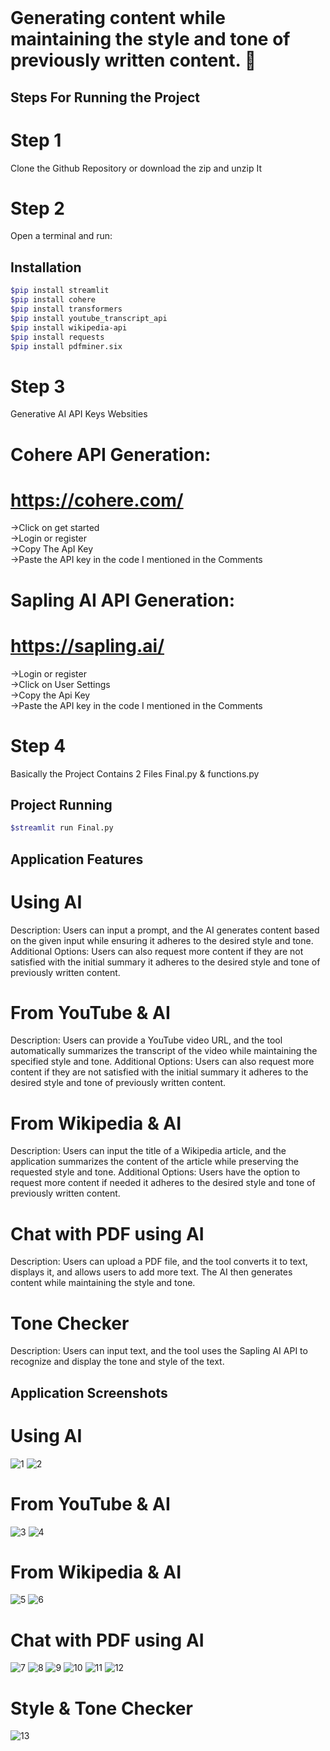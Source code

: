 <br>

# Generating content while maintaining the style and tone of previously written content. 👋
## Steps For Running the Project

# Step 1
Clone the Github Repository or download the zip and unzip It
<br>
# Step 2 
Open a terminal and run:
## Installation
```bash
$pip install streamlit 
$pip install cohere
$pip install transformers
$pip install youtube_transcript_api
$pip install wikipedia-api
$pip install requests
$pip install pdfminer.six
```
# Step 3
Generative AI API Keys Websities
# Cohere API Generation:
# https://cohere.com/
->Click on get started
<br>
->Login or register
<br>
->Copy The ApI Key
<br>
->Paste the API key in the code I mentioned in the Comments
# Sapling AI API Generation:
# https://sapling.ai/
->Login or register
<br>
->Click on User Settings
<br>
->Copy the Api Key
<br>
->Paste the API key in the code I mentioned in the Comments

# Step 4
Basically the Project Contains 2 Files Final.py & functions.py
## Project Running
```bash
$streamlit run Final.py
```

## Application Features

# Using AI
Description: Users can input a prompt, and the AI generates content based on the given input while ensuring it adheres to the desired style and tone.
Additional Options: Users can also request more content if they are not satisfied with the initial summary it adheres to the desired style and tone of previously written content.
# From YouTube & AI
Description: Users can provide a YouTube video URL, and the tool automatically summarizes the transcript of the video while maintaining the specified style and tone.
Additional Options: Users can also request more content if they are not satisfied with the initial summary it adheres to the desired style and tone of previously written content.
# From Wikipedia & AI
Description: Users can input the title of a Wikipedia article, and the application summarizes the content of the article while preserving the requested style and tone.
Additional Options: Users have the option to request more content if needed it adheres to the desired style and tone of previously written content.
# Chat with PDF using AI
Description: Users can upload a PDF file, and the tool converts it to text, displays it, and allows users to add more text. The AI then generates content while maintaining the style and tone.
# Tone Checker
Description: Users can input text, and the tool uses the Sapling AI API to recognize and display the tone and style of the text.

## Application Screenshots

# Using AI
![1](https://github.com/MANIKANTA-POTNURU/GenerativeAI/assets/110116617/84d41481-6358-4351-84ea-794d52cb1afb)
![2](https://github.com/MANIKANTA-POTNURU/GenerativeAI/assets/110116617/d6f615bc-cdf9-44e2-994a-83e04367f023)

# From YouTube & AI
![3](https://github.com/MANIKANTA-POTNURU/GenerativeAI/assets/110116617/1bf6cd2d-bb9e-4565-830f-d4f06f0048c6)
![4](https://github.com/MANIKANTA-POTNURU/GenerativeAI/assets/110116617/f811a6f4-f488-4e7e-a7ff-845a454fc2e9)

# From Wikipedia & AI
![5](https://github.com/MANIKANTA-POTNURU/GenerativeAI/assets/110116617/085ae348-7572-4e82-ab23-19c591abce3d)
![6](https://github.com/MANIKANTA-POTNURU/GenerativeAI/assets/110116617/9ca5f2e2-0449-470e-982b-72aed9127324)

# Chat with PDF using AI
![7](https://github.com/MANIKANTA-POTNURU/GenerativeAI/assets/110116617/81e2529e-e3e8-400f-bd10-37a8f96f5175)
![8](https://github.com/MANIKANTA-POTNURU/GenerativeAI/assets/110116617/520d9eee-001c-4c6f-98c9-5edf046d5419)
![9](https://github.com/MANIKANTA-POTNURU/GenerativeAI/assets/110116617/c0bfb5b4-e224-43f3-8550-0f38ffaf2760)
![10](https://github.com/MANIKANTA-POTNURU/GenerativeAI/assets/110116617/aaef11cf-6606-48aa-a89f-84e5a57161de)
![11](https://github.com/MANIKANTA-POTNURU/GenerativeAI/assets/110116617/8f3d239b-d8f9-4bb3-9781-40132cb89a3b)
![12](https://github.com/MANIKANTA-POTNURU/GenerativeAI/assets/110116617/d1dd89e7-768d-45e3-85bd-6e1502c10352)

# Style & Tone Checker
![13](https://github.com/MANIKANTA-POTNURU/GenerativeAI/assets/110116617/facc1ab7-4fb5-4e50-9fcb-1fd3a4a609da)






















